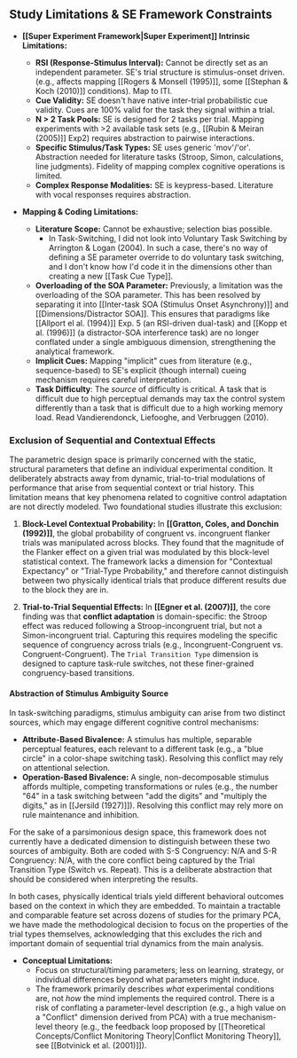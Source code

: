 ## Study Limitations & SE Framework Constraints

*   **[[Super Experiment Framework|Super Experiment]] Intrinsic Limitations:**
    *   **RSI (Response-Stimulus Interval):** Cannot be directly set as an independent parameter. SE's trial structure is stimulus-onset driven. (e.g., affects mapping [[Rogers & Monsell (1995)]], some [[Stephan & Koch (2010)]] conditions). Map to ITI.
    *   **Cue Validity:** SE doesn't have native inter-trial probabilistic cue validity. Cues are 100% valid for the task they signal within a trial. 
    *   **N > 2 Task Pools:** SE is designed for 2 tasks per trial. Mapping experiments with >2 available task sets (e.g., [[Rubin & Meiran (2005)]] Exp2) requires abstraction to pairwise interactions.
    *   **Specific Stimulus/Task Types:** SE uses generic 'mov'/'or'. Abstraction needed for literature tasks (Stroop, Simon, calculations, line judgments). Fidelity of mapping complex cognitive operations is limited.
    *   **Complex Response Modalities:** SE is keypress-based. Literature with vocal responses requires abstraction.

*   **Mapping & Coding Limitations:**
    *   **Literature Scope:** Cannot be exhaustive; selection bias possible.
	    * In Task-Switching, I did not look into Voluntary Task Switching by Arrington & Logan (2004). In such a case, there's no way of defining a SE parameter override to do voluntary task switching, and I don't know how I'd code it in the dimensions other than creating a new [[Task Cue Type]]. 
    *  **Overloading of the SOA Parameter:** Previously, a limitation was the overloading of the SOA parameter. This has been resolved by separating it into [[Inter-task SOA (Stimulus Onset Asynchrony)]] and [[Dimensions/Distractor SOA]]. This ensures that paradigms like [[Allport el al. (1994)]] Exp. 5 (an RSI-driven dual-task) and [[Kopp et al. (1996)]] (a distractor-SOA interference task) are no longer conflated under a single ambiguous dimension, strengthening the analytical framework.
    *   **Implicit Cues:** Mapping "implicit" cues from literature (e.g., sequence-based) to SE's explicit (though internal) cueing mechanism requires careful interpretation.
    * **Task Difficulty**: The _source_ of difficulty is critical. A task that is difficult due to high perceptual demands may tax the control system differently than a task that is difficult due to a high working memory load. Read Vandierendonck, Liefooghe, and Verbruggen (2010). 
### Exclusion of Sequential and Contextual Effects

The parametric design space is primarily concerned with the static, structural parameters that define an individual experimental condition. It deliberately abstracts away from dynamic, trial-to-trial modulations of performance that arise from sequential context or trial history. This limitation means that key phenomena related to cognitive control adaptation are not directly modeled. Two foundational studies illustrate this exclusion:

1.  **Block-Level Contextual Probability:** In **[[Gratton, Coles, and Donchin (1992)]]**, the global probability of congruent vs. incongruent flanker trials was manipulated across blocks. They found that the magnitude of the Flanker effect on a given trial was modulated by this block-level statistical context. The framework lacks a dimension for "Contextual Expectancy" or "Trial-Type Probability," and therefore cannot distinguish between two physically identical trials that produce different results due to the block they are in.

2.  **Trial-to-Trial Sequential Effects:** In **[[Egner et al. (2007)]]**, the core finding was that **conflict adaptation** is domain-specific: the Stroop effect was reduced following a Stroop-incongruent trial, but not a Simon-incongruent trial. Capturing this requires modeling the specific sequence of congruency across trials (e.g., Incongruent-Congruent vs. Congruent-Congruent). The `Trial Transition Type` dimension is designed to capture task-rule switches, not these finer-grained congruency-based transitions.

#### Abstraction of Stimulus Ambiguity Source
 
In task-switching paradigms, stimulus ambiguity can arise from two distinct sources, which may engage different cognitive control mechanisms:
 
- **Attribute-Based Bivalence:** A stimulus has multiple, separable perceptual features, each relevant to a different task (e.g., a "blue circle" in a color-shape switching task). Resolving this conflict may rely on attentional selection.
- **Operation-Based Bivalence:** A single, non-decomposable stimulus affords multiple, competing transformations or rules (e.g., the number "64" in a task switching between "add the digits" and "multiply the digits," as in [[Jersild (1927)]]). Resolving this conflict may rely more on rule maintenance and inhibition.

For the sake of a parsimonious design space, this framework does not currently have a dedicated dimension to distinguish between these two sources of ambiguity. Both are coded with S-S Congruency: N/A and S-R Congruency: N/A, with the core conflict being captured by the Trial Transition Type (Switch vs. Repeat). This is a deliberate abstraction that should be considered when interpreting the results.

In both cases, physically identical trials yield different behavioral outcomes based on the context in which they are embedded. To maintain a tractable and comparable feature set across dozens of studies for the primary PCA, we have made the methodological decision to focus on the properties of the trial types themselves, acknowledging that this excludes the rich and important domain of sequential trial dynamics from the main analysis.

*   **Conceptual Limitations:**
    *   Focus on structural/timing parameters; less on learning, strategy, or individual differences beyond what parameters might induce.
    *   The framework primarily describes *what* experimental conditions are, not *how* the mind implements the required control. There is a risk of conflating a parameter-level description (e.g., a high value on a "Conflict" dimension derived from PCA) with a true mechanism-level theory (e.g., the feedback loop proposed by [[Theoretical Concepts/Conflict Monitoring Theory|Conflict Monitoring Theory]], see [[Botvinick et al. (2001)]]).
